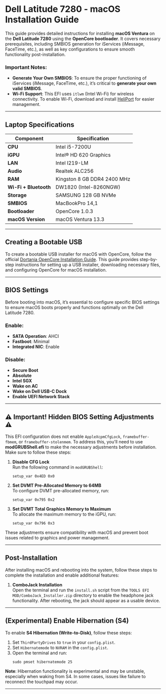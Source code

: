 # Dell Latitude 7280 - macOS Installation Guide

This guide provides detailed instructions for installing **macOS Ventura** on the **Dell Latitude 7280** using the **OpenCore bootloader**. It covers necessary prerequisites, including SMBIOS generation for iServices (iMessage, FaceTime, etc.), as well as key configurations to ensure smooth functionality post-installation.

### Important Notes:
- **Generate Your Own SMBIOS**: To ensure the proper functioning of iServices (iMessage, FaceTime, etc.), it’s critical to **generate your own valid SMBIOS**.
- **Wi-Fi Support**: This EFI uses `itlwm` (Intel Wi-Fi) for wireless connectivity. To enable Wi-Fi, download and install [HeliPort](https://github.com/OpenIntelWireless/HeliPort) for easier management.

---

## Laptop Specifications

| Component                  | Specification                         |
|----------------------------|---------------------------------------|
| **CPU**                     | Intel i5-7200U                       |
| **iGPU**                    | Intel® HD 620 Graphics                |
| **LAN**                     | Intel I219-LM                         |
| **Audio**                   | Realtek ALC256                       |
| **RAM**                     | Kingston 8 GB DDR4 2400 MHz           |
| **Wi-Fi + Bluetooth**       | DW1820 (Intel-8260NGW)                |
| **Storage**                 | SAMSUNG 128 GB NVMe                   |
| **SMBIOS**                  | MacBookPro 14,1                       |
| **Bootloader**              | OpenCore 1.0.3                        |
| **macOS Version**           | macOS Ventura 13.3                    |

---

## Creating a Bootable USB

To create a bootable USB installer for macOS with OpenCore, follow the official [Dortania OpenCore Installation Guide](https://dortania.github.io/OpenCore-Install-Guide/installer-guide/). This guide provides step-by-step instructions for setting up a USB installer, downloading necessary files, and configuring OpenCore for macOS installation.

---

## BIOS Settings

Before booting into macOS, it’s essential to configure specific BIOS settings to ensure macOS boots properly and functions optimally on the Dell Latitude 7280.

### Enable:
- **SATA Operation**: AHCI
- **Fastboot**: Minimal
- **Integrated NIC**: Enable

### Disable:
- **Secure Boot**
- **Absolute**
- **Intel SGX**
- **Wake on AC**
- **Wake on Dell USB-C Dock**
- **Enable UEFI Network Stack**

---

## ⚠️ Important! Hidden BIOS Setting Adjustments ⚠️

This EFI configuration does not enable `AppleXcpmCfgLock`, `framebuffer-fbmem`, or `framebuffer-stolenmem`. To address this, you'll need to use **modGRUBShell.efi** to make the necessary adjustments before installation. Make sure to follow these steps:

1. **Disable CFG Lock**  
   Run the following command in `modGRUBShell`:  
   ```
   setup_var 0x4ED 0x0
   ```

2. **Set DVMT Pre-Allocated Memory to 64MB**  
   To configure DVMT pre-allocated memory, run:  
   ```
   setup_var 0x795 0x2
   ```

3. **Set DVMT Total Graphics Memory to Maximum**  
   To allocate the maximum memory to the iGPU, run:  
   ```
   setup_var 0x796 0x3
   ```

These adjustments ensure compatibility with macOS and prevent boot issues related to graphics and power management.

---

## Post-Installation

After installing macOS and rebooting into the system, follow these steps to complete the installation and enable additional features:

1. **ComboJack Installation**  
   Open the terminal and run the `install.sh` script from the `TOOLS EFI MOD/ComboJack_Installer.zip` directory to enable the headphone jack functionality. After rebooting, the jack should appear as a usable device.

---

## (Experimental) Enable Hibernation (S4)

To enable **S4 Hibernation (Write-to-Disk)**, follow these steps:

1. Set `ThirdPartyDrives` to `true` in your `config.plist`.
2. Set `Hibernatemode` to `NVRAM` in the `config.plist`.
3. Open the terminal and run:  
   ```
   sudo pmset hibernatemode 25
   ```

**Note**: Hibernation functionality is experimental and may be unstable, especially when waking from S4. In some cases, issues like failure to reconnect the touchpad may occur.

---
